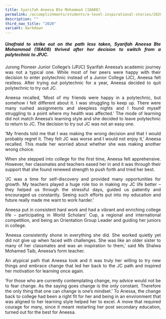 ```yaml
---
title: Syarifah Aneesa Bte Mohammad (18A08)
permalink: /accomplishments/students/a-level-inspirational-stories/2020/syarifah/
description: ""
third_nav_title: "2020"
variant: markdown
---
```

<div align="justify">
<h5>Unafraid to strike out on the path less taken, Syarifah Aneesa Bte Mohammad (18A08) thrived after her decision to switch from a polytechnic to JPJC.</h5>

<p>
Jurong Pioneer Junior College’s (JPJC) Syarifah Aneesa’s academic journey was not a typical one. While most of her peers were happy with their decision to enter polytechnic instead of a Junior College (JC), Aneesa felt restless. After trying out polytechnic for a year, Aneesa decided to quit polytechnic to try out JC.</p>

<p>
Aneesa recalled, ‘Most of my friends were happy in a polytechnic, but somehow I felt different about it. I was struggling to keep up. There were many rushed assignments and sleepless nights and I found myself struggling to a point where my health was affected.’ The mode of learning did not match Aneesa’s learning style and she decided to leave polytechnic to return to JC.
The decision to try out JC was not an easy one.</p>

<p>
‘My friends told me that I was making the wrong decision and that I would probably regret it. They felt JC was worse and I would not enjoy it,’ Aneesa recalled. This made her worried about whether she was making another wrong choice.</p>

<p>
When she stepped into college for the first time, Aneesa felt apprehensive. However, her classmates and teachers eased her in and it was through their support that she found renewed strength to push forth and tried her best.</p>

<p>
‘JC was a time for self-discovery and provided many opportunities for growth. My teachers played a huge role too in making my JC life better – they helped us through the stressful days, guided us patiently and encouraged us constantly. Seeing such efforts put into my education and future really made me want to work harder.’</p>

<p>
Aneesa put in consistent hard work and had a vibrant and enriching college life – participating in World Scholars’ Cup, a regional and international competition, and being an Orientation Group Leader and guiding her juniors in college.</p>

<p>
‘Aneesa consistently shone in everything she did. She worked quietly yet did not give up when faced with challenges. She was like an older sister to many of her classmates and was an inspiration to them,’ said Ms Shalwa Mohamed Taib, Aneesa’s form teacher.</p>

<p>
An atypical path that Aneesa took and it was truly her willing to try new things and embrace change that led her back to the JC path and inspired her motivation for learning once again.</p>

<p>
‘For those who are currently contemplating change, my advice would not be to fear change. As the saying goes change is the only constant. Therefore the only thing that one can change is one’s mindset.’ To Anessa, the change back to college had been a right fit for her and being in an environment that was aligned to her learning style helped her to excel. A move that required courage for many, since it meant restarting her post secondary education, turned out for the best for Aneesa.</p><p></p></div>